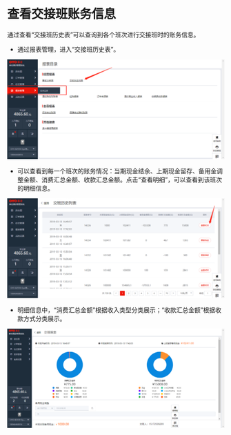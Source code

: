 # 查看交接班账务信息

通过查看“交接班历史表”可以查询到各个班次进行交接班时的账务信息。

* 通过报表管理，进入“交接班历史表”。

![](../../../.gitbook/assets/image%20%28152%29.png)

* 可以查看到每一个班次的账务情况：当期现金结余、上期现金留存、备用金调整金额、消费汇总金额、收款汇总金额。点击“查看明细”，可以查看到该班次的明细信息。

![](../../../.gitbook/assets/image%20%28418%29.png)

* 明细信息中，“消费汇总金额”根据收入类型分类展示；“收款汇总金额”根据收款方式分类展示。

![](../../../.gitbook/assets/image%20%28112%29.png)


